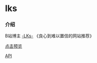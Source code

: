 # lks

### 介绍

B站博主 [-LKs-](https://space.bilibili.com/125526?spm_id_from=333.788.b_765f7570696e666f.1) 《良心到难以置信的网站推荐》

[点击预览](https://xiangjianan.github.io/lks)

[API](https://github.com/xiangjianan/lks_api)